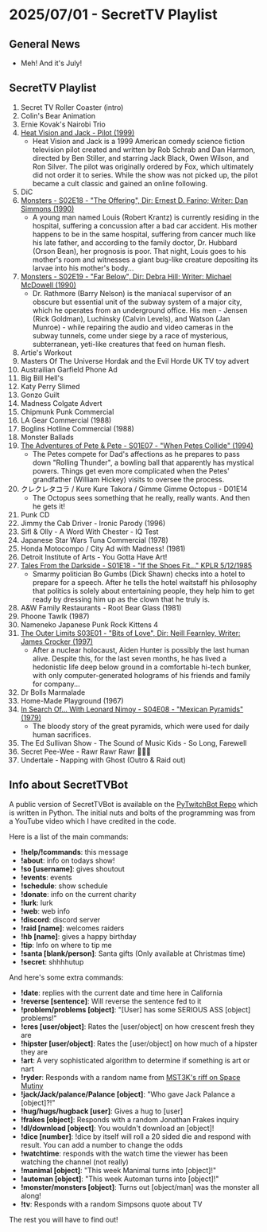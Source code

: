 # 2025/07/01 - SecretTV Playlist

## General News

- Meh!  And it's July!

## SecretTV Playlist

1. Secret TV Roller Coaster (intro)
2. Colin's Bear Animation
3. Ernie Kovak's Nairobi Trio
4. [Heat Vision and Jack - Pilot (1999)](https://en.wikipedia.org/wiki/Heat_Vision_and_Jack)
   - Heat Vision and Jack is a 1999 American comedy science fiction television pilot created and written by Rob Schrab and Dan Harmon, directed by Ben Stiller, and starring Jack Black, Owen Wilson, and Ron Silver. The pilot was originally ordered by Fox, which ultimately did not order it to series. While the show was not picked up, the pilot became a cult classic and gained an online following.
5. DiC
6. [Monsters - S02E18 - "The Offering", Dir: Ernest D. Farino; Writer: Dan Simmons (1990)](https://en.wikipedia.org/wiki/List_of_Monsters_episodes#Season_2_(1989%E2%80%9390))
   - A young man named Louis (Robert Krantz) is currently residing in the hospital, suffering a concussion after a bad car accident. His mother happens to be in the same hospital, suffering from cancer much like his late father, and according to the family doctor, Dr. Hubbard (Orson Bean), her prognosis is poor. That night, Louis goes to his mother's room and witnesses a giant bug-like creature depositing its larvae into his mother's body...
7. [Monsters - S02E19 - "Far Below", Dir: Debra Hill; Writer: Michael McDowell (1990)](https://en.wikipedia.org/wiki/List_of_Monsters_episodes#Season_2_(1989%E2%80%9390))
   - Dr. Rathmore (Barry Nelson) is the maniacal supervisor of an obscure but essential unit of the subway system of a major city, which he operates from an underground office. His men - Jensen (Rick Goldman), Luchinsky (Calvin Levels), and Watson (Jan Munroe) - while repairing the audio and video cameras in the subway tunnels, come under siege by a race of mysterious, subterranean, yeti-like creatures that feed on human flesh.
8. Artie's Workout
9. Masters Of The Universe Hordak and the Evil Horde UK TV toy advert
10. Austrailian Garfield Phone Ad
11. Big Bill Hell's
12. Katy Perry Slimed
13. Gonzo Guilt
14. Madness Colgate Advert
15. Chipmunk Punk Commercial
16. LA Gear Commercial (1988)
17. Boglins Hotline Commercial (1988)
18. Monster Ballads
19. [The Adventures of Pete & Pete - S01E07 - "When Petes Collide" (1994)](https://en.wikipedia.org/wiki/List_of_The_Adventures_of_Pete_%26_Pete_episodes#Season_1_(1993%E2%80%9394))
    -  The Petes compete for Dad's affections as he prepares to pass down "Rolling Thunder", a bowling ball that apparently has mystical powers. Things get even more complicated when the Petes' grandfather (William Hickey) visits to oversee the process.
20. クレクレタコラ / Kure Kure Takora / Gimme Gimme Octopus - D01E14
    - The Octopus sees something that he really, really wants.  And then he gets it!
21. Punk CD
22. Jimmy the Cab Driver - Ironic Parody (1996)
23. Sifl & Olly - A Word With Chester - IQ Test
24. Japanese Star Wars Tuna Commercial (1978)
25. Honda Motocompo / City Ad with Madness! (1981)
26. Detroit Institute of Arts - You Gotta Have Art!
27. [Tales From the Darkside - S01E18 - "If the Shoes Fit..." KPLR 5/12/1985](https://en.wikipedia.org/wiki/List_of_Tales_from_the_Darkside_episodes#Season_1_(1984%E2%80%931985))
    - Smarmy politician Bo Gumbs (Dick Shawn) checks into a hotel to prepare for a speech. After he tells the hotel waitstaff his philosophy that politics is solely about entertaining people, they help him to get ready by dressing him up as the clown that he truly is.
27. A&W Family Restaurants - Root Bear Glass (1981)
28. Phoone Tawlk (1987)
29. Nameneko Japanese Punk Rock Kittens 4
30. [The Outer Limits S03E01 - "Bits of Love", Dir: Neill Fearnley, Writer: James Crocker (1997)](https://en.wikipedia.org/wiki/List_of_The_Outer_Limits_(1995_TV_series)_episodes#Season_3_(1997))
    - After a nuclear holocaust, Aiden Hunter is possibly the last human alive. Despite this, for the last seven months, he has lived a hedonistic life deep below ground in a comfortable hi-tech bunker, with only computer-generated holograms of his friends and family for company...
31. Dr Bolls Marmalade
32. Home-Made Playground (1967)
33. [In Search Of... With Leonard Nimoy - S04E08 - "Mexican Pyramids" (1979)](https://en.wikipedia.org/wiki/In_Search_of..._(TV_series)#Season_4_(1979%E2%80%931980))
    - The bloody story of the great pyramids, which were used for daily human sacrifices.
34. The Ed Sullivan Show - The Sound of Music Kids - So Long, Farewell
35. Secret Pee-Wee - Rawr Rawr Rawr 🐊🐊🐊
36. Undertale - Napping with Ghost (Outro & Raid out)



## Info about SecretTVBot

A public version of SecretTVBot is available on the [PyTwitchBot Repo](https://github.com/awbored/PyTwitchBot) which is written in Python.  The initial nuts and bolts of the programming was from a YouTube video which I have credited in the code.

Here is a list of the main commands:
- **!help/!commands**: this message
- **!about**: info on todays show!
- **!so [username]**: gives shoutout
- **!events**: events
- **!schedule**: show schedule
- **!donate**: info on the current charity
- **!lurk**: lurk
- **!web**: web info
- **!discord**: discord server
- **!raid [name]**: welcomes raiders
- **!hb [name]**: gives a happy birthday
- **!tip**: Info on where to tip me
- **!santa [blank/person]**: Santa gifts (Only available at Christmas time)
- **!secret**: shhhhutup

And here's some extra commands:
- **!date**: replies with the current date and time here in California
- **!reverse [sentence]**: Will reverse the sentence fed to it
- **!problem/problems [object]**: "[User] has some SERIOUS ASS [object] problems!"
- **!cres [user/object]**: Rates the [user/object] on how crescent fresh they are
- **!hipster [user/object]**: Rates the [user/object] on how much of a hipster they are
- **!art**: A very sophisticated algorithm to determine if something is art or nart
- **!ryder**: Responds with a random name from [MST3K's riff on Space Mutiny](https://www.rowsdowr.com/2011/04/04/space-mutiny-the-many-names-of-david-ryder-mst3k-video/)
- **!jack/Jack/palance/Palance [object]**: "Who gave Jack Palance a [object]?!"
- **!hug/hugs/hugback [user]**: Gives a hug to [user]
- **!frakes [object]**: Responds with a random Jonathan Frakes inquiry
- **!dl/download [object]**: You wouldn't download an [object]!
- **!dice [number]**: !dice by itself will roll a 20 sided die and respond with result.  You can add a number to change the odds
- **!watchtime**: responds with the watch time the viewer has been watching the channel (not really)
- **!manimal [object]**: "This week Manimal turns into [object]!"
- **!automan [object]**: "This week Automan turns into [object]!"
- **!monster/monsters [object]**: Turns out [object/man] was the monster all along!
- **!tv**: Responds with a random Simpsons quote about TV

The rest you will have to find out!
